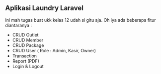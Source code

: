 
## Aplikasi Laundry Laravel

Ini mah tugas buat ukk kelas 12 udah si gitu aja. Oh iya ada beberapa fitur diantaranya :

- CRUD Outlet
- CRUD Member
- CRUD Package
- CRUD User ( Role : Admin, Kasir, Owner)
- Transaction
- Report (PDF)
- Login & Logout
